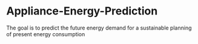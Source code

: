 # Appliance-Energy-Prediction
The goal is to predict the future energy demand for a sustainable planning of present energy consumption
